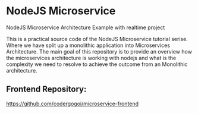 # NodeJS Microservice
NodeJS Microservice Architecture Example with realtime project



This is a practical source code of the NodeJS Microservice tutorial serise. Where we have split up a monolithic application into Microservices Architecture. The main goal of this repository is to provide an overview how the microservices architecture is working with nodejs and what is the complexity we need to resolve to achieve the outcome from an Monolithic architecture. 



## Frontend Repository:

https://github.com/codergogoi/microservice-frontend


